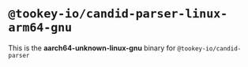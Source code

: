 # `@tookey-io/candid-parser-linux-arm64-gnu`

This is the **aarch64-unknown-linux-gnu** binary for `@tookey-io/candid-parser`

